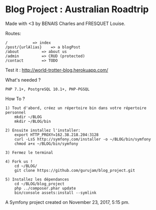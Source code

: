 Blog Project : Australian Roadtrip
============

Made with <3 by BENAIS Charles and FRESQUET Louise.


Routes:

	/			=> index
	/post/{urlAlias}	=> a blogPost
	/about			=> about us
	/admin			=> CRUD (protected)
	/contact		=> TODO


Test it : http://world-trotter-blog.herokuapp.com/


What's needed ?

	PHP 7.1+, PostgreSQL 10.1+, PHP-PGSQL

How To ?

	1) Tout d'abord, créez un répertoire bin dans votre répertoire personnel 
		mkdir ~/BLOG
		mkdir ~/BLOG/bin

	2) Ensuite installez l'installer:
		export HTTP_PROXY=162.38.218.204:3128
		curl -LsS http://symfony.com/installer -o ~/BLOG/bin/symfony
		chmod a+x ~/BLOG/bin/symfony

	3) Fermez le terminal

	4) Fork us !
		cd ~/BLOG/
		git clone https://github.com/gurujam/blog_project.git

	5) Installez les dépendances
		cd ~/BLOG/blog_project
		php ../composer.phar update
		bin/console assets:install --symlink




A Symfony project created on November 23, 2017, 5:15 pm.
